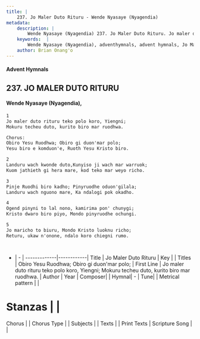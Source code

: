 ```yaml
---
title: |
    237. Jo Maler Duto Rituru - Wende Nyasaye (Nyagendia)
metadata:
    description: |
        Wende Nyasaye (Nyagendia) 237. Jo Maler Duto Rituru. Jo maler duto rituru teko polo koro, Yiengni; Mokuru techeu duto, kurito biro mar ruodhwa.  Chorus: Obiro Yesu Ruodhwa; Obiro gi duon'mar polo; Yesu biro e komduon'e, Ruoth Yesu Kristo biro.  
    keywords:  |
        Wende Nyasaye (Nyagendia), adventhymnals, advent hymnals, Jo Maler Duto Rituru, Jo maler duto rituru teko polo koro, Yiengni; Mokuru techeu duto, kurito biro mar ruodhwa.. Obiro Yesu Ruodhwa; Obiro gi duon'mar polo;
    author: Brian Onang'o
---
```


#### Advent Hymnals
## 237. JO MALER DUTO RITURU
####  Wende Nyasaye (Nyagendia),

```txt
1
Jo maler duto rituru teko polo koro, Yiengni;
Mokuru techeu duto, kurito biro mar ruodhwa.

Chorus:
Obiro Yesu Ruodhwa; Obiro gi duon'mar polo;
Yesu biro e komduon'e, Ruoth Yesu Kristo biro.

2
Landuru wach kwonde duto,Kunyiso ji wach mar warruok;
Kuom jathieth gi hera mare, kod teko mar weyo richo.

3
Pinje Ruodhi biro kadho; Pinyruodhe oduon'gilala;
Landuru wach nguono mare, Ka ndalogi pok okadho.

4
Ogend pinyni to lal nono, kamirima pon' chunygi;
Kristo dwaro biro piyo, Mondo pinyruodhe ochungi.

5
Jo maricho to biuru, Mondo Kristo luoknu richo;
Returu, ukaw n'onone, ndalo koro chiegni rumo.




```

- |   -  |
-------------|------------|
Title | Jo Maler Duto Rituru |
Key |  |
Titles | Obiro Yesu Ruodhwa; Obiro gi duon'mar polo; |
First Line | Jo maler duto rituru teko polo koro, Yiengni; Mokuru techeu duto, kurito biro mar ruodhwa. |
Author | 
Year | 
Composer| |
Hymnal|  - |
Tune|  |
Metrical pattern | |
# Stanzas |  |
Chorus |  |
Chorus Type |  |
Subjects | |
Texts |  |
Print Texts | 
Scripture Song |  |
    
